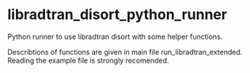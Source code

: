 # libradtran_disort_python_runner
Python runner to use libradtran disort with some helper functions.

Describtions of functions are given in main file run_libradtran_extended. Reading the example file is strongly recomended.
